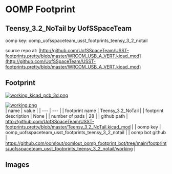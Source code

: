 # OOMP Footprint  
## Teensy_3.2_NoTail  by UofSSpaceTeam  
  
oomp key: oomp_uofsspaceteam_usst_footprints_teensy_3_2_notail  
  
source repo at: [http://github.com/UofSSpaceTeam/USST-footprints.pretty/blob/master/WRCOM_USB_A_VERT.kicad_mod](http://github.com/UofSSpaceTeam/USST-footprints.pretty/blob/master/WRCOM_USB_A_VERT.kicad_mod)  
## Footprint  
  
[![working_kicad_pcb_3d.png](working_kicad_pcb_3d_600.png)](working_kicad_pcb_3d.png)  
  
[![working.png](working_600.png)](working.png)  
| name | value | 
| --- | --- | 
| footprint name | Teensy_3.2_NoTail | 
| footprint description | None | 
| number of pads | 28 | 
| github path | http://github.com/UofSSpaceTeam/USST-footprints.pretty/blob/master/Teensy_3.2_NoTail.kicad_mod | 
| oomp key | oomp_uofsspaceteam_usst_footprints_teensy_3_2_notail | 
| oomp bot github | https://github.com/oomlout/oomlout_oomp_footprint_bot/tree/main/footprints/uofsspaceteam_usst_footprints_teensy_3_2_notail/working | 
## Images  
